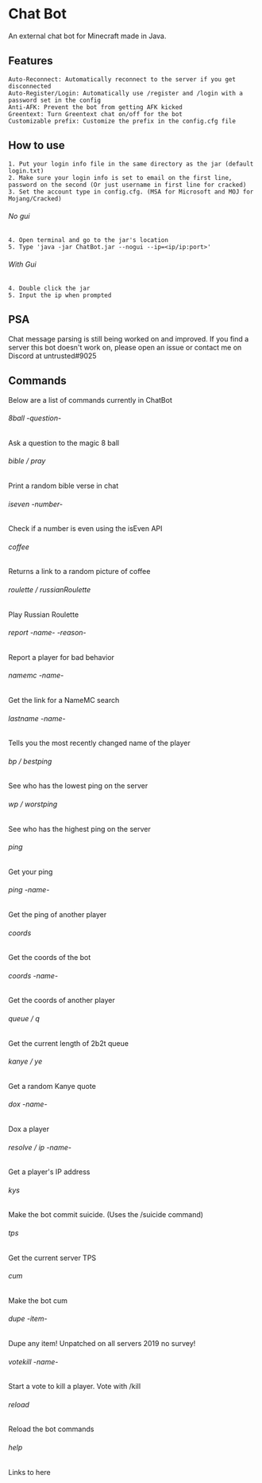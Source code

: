 # Chat Bot
An external chat bot for Minecraft made in Java.

## Features
```
Auto-Reconnect: Automatically reconnect to the server if you get disconnected
Auto-Register/Login: Automatically use /register and /login with a password set in the config
Anti-AFK: Prevent the bot from getting AFK kicked
Greentext: Turn Greentext chat on/off for the bot
Customizable prefix: Customize the prefix in the config.cfg file
```

## How to use
```
1. Put your login info file in the same directory as the jar (default login.txt)
2. Make sure your login info is set to email on the first line, password on the second (Or just username in first line for cracked)
3. Set the account type in config.cfg. (MSA for Microsoft and MOJ for Mojang/Cracked)
```
###### No gui
```
4. Open terminal and go to the jar's location
5. Type 'java -jar ChatBot.jar --nogui --ip=<ip/ip:port>'
```
###### With Gui
```
4. Double click the jar
5. Input the ip when prompted
```

## PSA
Chat message parsing is still being worked on and improved. If you find a server this bot doesn't work on, please open an issue or contact me on Discord at untrusted#9025

## Commands
Below are a list of commands currently in ChatBot

###### 8ball -question-
Ask a question to the magic 8 ball
###### bible / pray
Print a random bible verse in chat
###### iseven -number-
Check if a number is even using the isEven API
###### coffee
Returns a link to a random picture of coffee
###### roulette / russianRoulette
Play Russian Roulette
###### report -name- -reason-
Report a player for bad behavior
###### namemc -name-
Get the link for a NameMC search
###### lastname -name-
Tells you the most recently changed name of the player
###### bp / bestping
See who has the lowest ping on the server
###### wp / worstping
See who has the highest ping on the server
###### ping
Get your ping
###### ping -name-
Get the ping of another player
###### coords
Get the coords of the bot
###### coords -name-
Get the coords of another player
###### queue / q
Get the current length of 2b2t queue
###### kanye / ye
Get a random Kanye quote
###### dox -name-
Dox a player
###### resolve / ip -name-
Get a player's IP address
###### kys
Make the bot commit suicide. (Uses the /suicide command)
###### tps
Get the current server TPS
###### cum
Make the bot cum
###### dupe -item-
Dupe any item! Unpatched on all servers 2019 no survey!
###### votekill -name-
Start a vote to kill a player. Vote with /kill
###### reload
Reload the bot commands
###### help
Links to here
